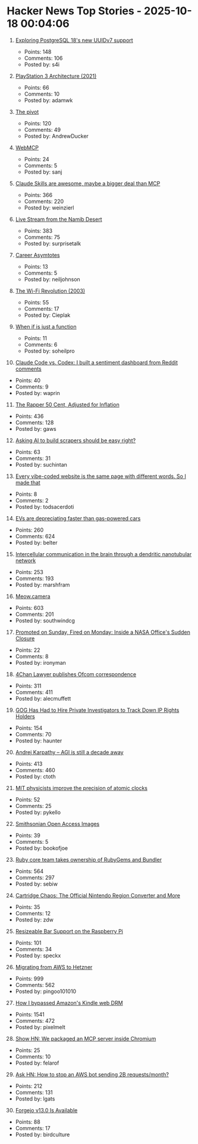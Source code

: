 # Hacker News Top Stories - 2025-10-18 00:04:06

1. [Exploring PostgreSQL 18's new UUIDv7 support](https://aiven.io/blog/exploring-postgresql-18-new-uuidv7-support)
   - Points: 148
   - Comments: 106
   - Posted by: s4i

2. [PlayStation 3 Architecture (2021)](https://www.copetti.org/writings/consoles/playstation-3)
   - Points: 66
   - Comments: 10
   - Posted by: adamwk

3. [The pivot](https://www.antipope.org/charlie/blog-static/2025/10/the-pivot-1.html)
   - Points: 120
   - Comments: 49
   - Posted by: AndrewDucker

4. [WebMCP](https://github.com/jasonjmcghee/WebMCP)
   - Points: 24
   - Comments: 5
   - Posted by: sanj

5. [Claude Skills are awesome, maybe a bigger deal than MCP](https://simonwillison.net/2025/Oct/16/claude-skills/)
   - Points: 366
   - Comments: 220
   - Posted by: weinzierl

6. [Live Stream from the Namib Desert](https://bookofjoe2.blogspot.com/2025/10/live-stream-from-namib-desert.html)
   - Points: 383
   - Comments: 75
   - Posted by: surprisetalk

7. [Career Asymtotes](https://molochinations.substack.com/p/career-asymptotes)
   - Points: 13
   - Comments: 5
   - Posted by: neiljohnson

8. [The Wi-Fi Revolution (2003)](https://www.wired.com/2003/05/wifirevolution/)
   - Points: 55
   - Comments: 17
   - Posted by: Cieplak

9. [When if is just a function](https://ryelang.org/blog/posts/if-as-function-blogpost-working-on-it_ver1/)
   - Points: 11
   - Comments: 6
   - Posted by: soheilpro

10. [Claude Code vs. Codex: I built a sentiment dashboard from Reddit comments](https://www.aiengineering.report/p/claude-code-vs-codex-sentiment-analysis-reddit)
   - Points: 40
   - Comments: 9
   - Posted by: waprin

11. [The Rapper 50 Cent, Adjusted for Inflation](https://50centadjustedforinflation.com/)
   - Points: 436
   - Comments: 128
   - Posted by: gaws

12. [Asking AI to build scrapers should be easy right?](https://www.skyvern.com/blog/asking-ai-to-build-scrapers-should-be-easy-right/)
   - Points: 63
   - Comments: 31
   - Posted by: suchintan

13. [Every vibe-coded website is the same page with different words. So I made that](https://vibe-coded.lol/)
   - Points: 8
   - Comments: 2
   - Posted by: todsacerdoti

14. [EVs are depreciating faster than gas-powered cars](https://restofworld.org/2025/ev-depreciation-blusmart-collapse/)
   - Points: 260
   - Comments: 624
   - Posted by: belter

15. [Intercellular communication in the brain through a dendritic nanotubular network](https://www.science.org/doi/10.1126/science.adr7403)
   - Points: 253
   - Comments: 193
   - Posted by: marshfram

16. [Meow.camera](https://meow.camera/)
   - Points: 603
   - Comments: 201
   - Posted by: southwindcg

17. [Promoted on Sunday, Fired on Monday: Inside a NASA Office's Sudden Closure](https://www.planetary.org/articles/promoted-on-sunday-fired-on-monday-inside-a-nasa-offices-sudden-closure)
   - Points: 22
   - Comments: 8
   - Posted by: ironyman

18. [4Chan Lawyer publishes Ofcom correspondence](https://alecmuffett.com/article/117792)
   - Points: 311
   - Comments: 411
   - Posted by: alecmuffett

19. [GOG Has Had to Hire Private Investigators to Track Down IP Rights Holders](https://www.thegamer.com/gog-private-investigators-off-the-grid-ip-rights-holders/)
   - Points: 154
   - Comments: 70
   - Posted by: haunter

20. [Andrej Karpathy – AGI is still a decade away](https://www.dwarkesh.com/p/andrej-karpathy)
   - Points: 413
   - Comments: 460
   - Posted by: ctoth

21. [MIT physicists improve the precision of atomic clocks](https://news.mit.edu/2025/mit-physicists-improve-atomic-clocks-precision-1008)
   - Points: 52
   - Comments: 25
   - Posted by: pykello

22. [Smithsonian Open Access Images](https://www.si.edu/openaccess)
   - Points: 39
   - Comments: 5
   - Posted by: bookofjoe

23. [Ruby core team takes ownership of RubyGems and Bundler](https://www.ruby-lang.org/en/news/2025/10/17/rubygems-repository-transition/)
   - Points: 564
   - Comments: 297
   - Posted by: sebiw

24. [Cartridge Chaos: The Official Nintendo Region Converter and More](https://nicole.express/2025/not-just-for-robert.html)
   - Points: 35
   - Comments: 12
   - Posted by: zdw

25. [Resizeable Bar Support on the Raspberry Pi](https://www.jeffgeerling.com/blog/2025/resizeable-bar-support-on-raspberry-pi)
   - Points: 101
   - Comments: 34
   - Posted by: speckx

26. [Migrating from AWS to Hetzner](https://digitalsociety.coop/posts/migrating-to-hetzner-cloud/)
   - Points: 999
   - Comments: 562
   - Posted by: pingoo101010

27. [How I bypassed Amazon's Kindle web DRM](https://blog.pixelmelt.dev/kindle-web-drm/)
   - Points: 1541
   - Comments: 472
   - Posted by: pixelmelt

28. [Show HN: We packaged an MCP server inside Chromium](https://github.com/browseros-ai/BrowserOS/blob/main/docs/browseros-mcp/how-to-guide.mdx)
   - Points: 25
   - Comments: 10
   - Posted by: felarof

29. [Ask HN: How to stop an AWS bot sending 2B requests/month?](undefined)
   - Points: 212
   - Comments: 131
   - Posted by: lgats

30. [Forgejo v13.0 Is Available](https://forgejo.org/2025-10-release-v13-0/)
   - Points: 88
   - Comments: 17
   - Posted by: birdculture

